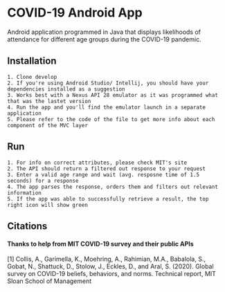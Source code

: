 # COVID-19 Android App
Android application programmed in Java that displays likelihoods of attendance for different age groups during the COVID-19 pandemic.

## Installation
    1. Clone develop
    2. If you're using Android Studio/ Intellij, you should have your dependencies installed as a suggestion
    3. Works best with a Nexus API 28 emulator as it was programmed what that was the lastet version
    4. Run the app and you'll find the emulator launch in a separate application
    5. Please refer to the code of the file to get more info about each component of the MVC layer
    
## Run
    1. For info on correct attributes, please check MIT's site
    2. The API should return a filtered out response to your request
    3. Enter a valid age range and wait (avg. resposne time of 1.5 seconds) for a response
    4. The app parses the response, orders them and filters out relevant information
    5. If the app was able to successfully retrieve a result, the top right icon will show green
    
## Citations
#### Thanks to help from MIT COVID-19 survey and their public APIs
<a id="1">[1]</a>
Collis, A., Garimella, K., Moehring, A., Rahimian, M.A., Babalola, S., Gobat, N., Shattuck, D.,  Stolow, J., Eckles, D., and Aral, S. (2020). Global survey on COVID-19 beliefs, behaviors, and norms. Technical report, MIT Sloan School of Management
